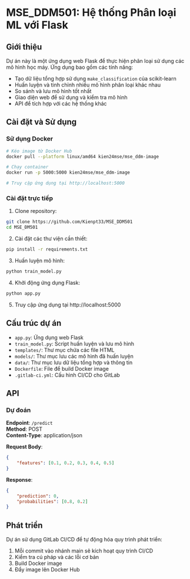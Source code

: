 # MSE_DDM501: Hệ thống Phân loại ML với Flask

## Giới thiệu

Dự án này là một ứng dụng web Flask để thực hiện phân loại sử dụng các mô hình học máy. Ứng dụng bao gồm các tính năng:

- Tạo dữ liệu tổng hợp sử dụng `make_classification` của scikit-learn
- Huấn luyện và tinh chỉnh nhiều mô hình phân loại khác nhau
- So sánh và lưu mô hình tốt nhất
- Giao diện web để sử dụng và kiểm tra mô hình
- API để tích hợp với các hệ thống khác

## Cài đặt và Sử dụng

### Sử dụng Docker

```bash
# Kéo image từ Docker Hub
docker pull --platform linux/amd64 kien24mse/mse_ddm-image

# Chạy container
docker run -p 5000:5000 kien24mse/mse_ddm-image

# Truy cập ứng dụng tại http://localhost:5000
```

### Cài đặt trực tiếp

1. Clone repository:
```bash
git clone https://github.com/Kienpt33/MSE_DDM501
cd MSE_ĐM501
```

2. Cài đặt các thư viện cần thiết:
```bash
pip install -r requirements.txt
```

3. Huấn luyện mô hình:
```bash
python train_model.py
```

4. Khởi động ứng dụng Flask:
```bash
python app.py
```

5. Truy cập ứng dụng tại http://localhost:5000

## Cấu trúc dự án

- `app.py`: Ứng dụng web Flask
- `train_model.py`: Script huấn luyện và lưu mô hình
- `templates/`: Thư mục chứa các file HTML 
- `models/`: Thư mục lưu các mô hình đã huấn luyện
- `data/`: Thư mục lưu dữ liệu tổng hợp và thông tin
- `Dockerfile`: File để build Docker image
- `.gitlab-ci.yml`: Cấu hình CI/CD cho GitLab

## API

### Dự đoán

**Endpoint**: `/predict`  
**Method**: POST  
**Content-Type**: application/json

**Request Body**:
```json
{
    "features": [0.1, 0.2, 0.3, 0.4, 0.5]
}
```

**Response**:
```json
{
    "prediction": 0,
    "probabilities": [0.8, 0.2]
}
```

## Phát triển

Dự án sử dụng GitLab CI/CD để tự động hóa quy trình phát triển:

1. Mỗi commit vào nhánh main sẽ kích hoạt quy trình CI/CD
2. Kiểm tra cú pháp và các lỗi cơ bản
3. Build Docker image
4. Đẩy image lên Docker Hub

